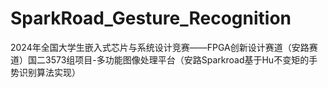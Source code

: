 # SparkRoad_Gesture_Recognition
2024年全国大学生嵌入式芯片与系统设计竞赛——FPGA创新设计赛道（安路赛道）国二3573组项目-多功能图像处理平台（安路Sparkroad基于Hu不变矩的手势识别算法实现）
